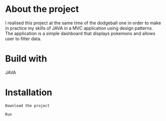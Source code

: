 # About the project
I realised this project at the same time of the dodgeball one in order to make in practice my skills of JAVA in a MVC application using design patterns.
The application is a simple dashboard that displays pokemons and allows user to filter data.

# Build with
JAVA

# Installation
```
Download the project
```
```
Run
```
